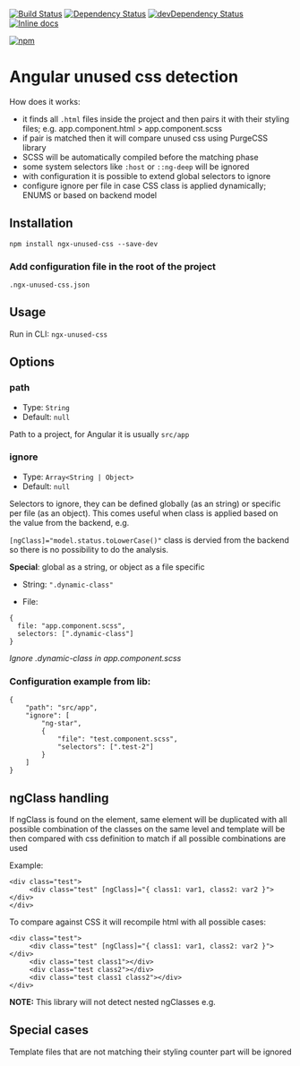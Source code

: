 [![Build Status](https://travis-ci.org/ivanblazevic/ngx-unused-css.svg?branch=master)](https://travis-ci.org/ivanblazevic/ngx-unused-css)
[![Dependency Status](https://david-dm.org/ivanblazevic/ngx-unused-css.svg?theme=shields.io)](https://david-dm.org/ivanblazevic/ngx-unused-css)
[![devDependency Status](https://david-dm.org/ivanblazevic/ngx-unused-css/dev-status.svg?theme=shields.io)](https://david-dm.org/ivanblazevic/ngx-unused-css#info=devDependencies)
[![Inline docs](http://inch-ci.org/github/ivanblazevic/ngx-unused-css.svg?branch=master)](http://inch-ci.org/github/ivanblazevic/ngx-unused-css)

[![npm](https://nodei.co/npm/ngx-unused-css.png?downloads=true&downloadRank=true&stars=true)](https://npmjs.org/package/ngx-unused-css)


# Angular unused css detection

How does it works:

- it finds all `.html` files inside the project and then pairs it with their styling files;
     e.g. app.component.html > app.component.scss
- if pair is matched then it will compare unused css using PurgeCSS library
- SCSS will be automatically compiled before the matching phase
- some system selectors like `:host` or `::ng-deep` will be ignored
- with configuration it is possible to extend global selectors to ignore
- configure ignore per file in case CSS class is applied dynamically; ENUMS or based on backend model

## Installation

`npm install ngx-unused-css --save-dev`

### Add configuration file in the root of the project

`.ngx-unused-css.json`

## Usage

Run in CLI: `ngx-unused-css`

## Options

### path

* Type: `String`
* Default: `null`

Path to a project, for Angular it is usually `src/app`

### ignore

* Type: `Array<String | Object>`
* Default: `null`

Selectors to ignore, they can be defined globally (as an string) or specific per file (as an object).
This comes useful when class is applied based on the value from the backend, e.g.

`[ngClass]="model.status.toLowerCase()"` class is dervied from the backend so there is no possibility to do the analysis.

**Special**: global as a string, or object as a file specific

* String: `".dynamic-class"`

* File:
```
{
  file: "app.component.scss",
  selectors: [".dynamic-class"]
}
```
*Ignore .dynamic-class in app.component.scss*

### Configuration example from lib:
```
{
    "path": "src/app", 
    "ignore": [
        "ng-star",
        {
            "file": "test.component.scss",
            "selectors": [".test-2"]
        }
    ]
}
```

## ngClass handling

If ngClass is found on the element, same element will be duplicated with all possible combination of the classes on the same level and template will be then compared with css definition to match if all possible combinations are used

Example:
```
<div class="test">
     <div class="test" [ngClass]="{ class1: var1, class2: var2 }"></div>
</div>
```

To compare against CSS it will recompile html with all possible cases:
```
<div class="test">
     <div class="test" [ngClass]="{ class1: var1, class2: var2 }"></div>
     <div class="test class1"></div>
     <div class="test class2"></div>
     <div class="test class1 class2"></div>
</div>
```

**NOTE:** This library will not detect nested ngClasses e.g.


## Special cases

Template files that are not matching their styling counter part will be ignored
